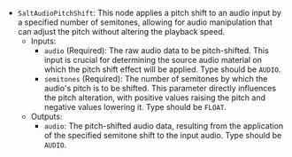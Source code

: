 - `SaltAudioPitchShift`: This node applies a pitch shift to an audio input by a specified number of semitones, allowing for audio manipulation that can adjust the pitch without altering the playback speed.
    - Inputs:
        - `audio` (Required): The raw audio data to be pitch-shifted. This input is crucial for determining the source audio material on which the pitch shift effect will be applied. Type should be `AUDIO`.
        - `semitones` (Required): The number of semitones by which the audio's pitch is to be shifted. This parameter directly influences the pitch alteration, with positive values raising the pitch and negative values lowering it. Type should be `FLOAT`.
    - Outputs:
        - `audio`: The pitch-shifted audio data, resulting from the application of the specified semitone shift to the input audio. Type should be `AUDIO`.
